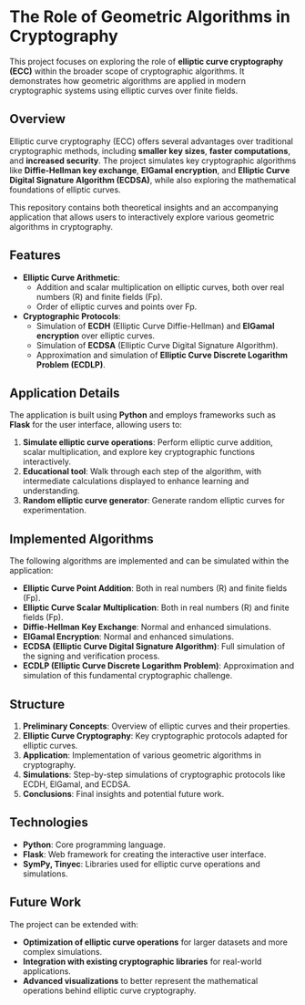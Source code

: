 # The Role of Geometric Algorithms in Cryptography

This project focuses on exploring the role of **elliptic curve cryptography (ECC)** within the broader scope of cryptographic algorithms. It demonstrates how geometric algorithms are applied in modern cryptographic systems using elliptic curves over finite fields.

## Overview

Elliptic curve cryptography (ECC) offers several advantages over traditional cryptographic methods, including **smaller key sizes**, **faster computations**, and **increased security**. The project simulates key cryptographic algorithms like **Diffie-Hellman key exchange**, **ElGamal encryption**, and **Elliptic Curve Digital Signature Algorithm (ECDSA)**, while also exploring the mathematical foundations of elliptic curves.

This repository contains both theoretical insights and an accompanying application that allows users to interactively explore various geometric algorithms in cryptography.

## Features

- **Elliptic Curve Arithmetic**:
  - Addition and scalar multiplication on elliptic curves, both over real numbers (R) and finite fields (Fp).
  - Order of elliptic curves and points over Fp.
- **Cryptographic Protocols**:
  - Simulation of **ECDH** (Elliptic Curve Diffie-Hellman) and **ElGamal encryption** over elliptic curves.
  - Simulation of **ECDSA** (Elliptic Curve Digital Signature Algorithm).
  - Approximation and simulation of **Elliptic Curve Discrete Logarithm Problem (ECDLP)**.

## Application Details

The application is built using **Python** and employs frameworks such as **Flask** for the user interface, allowing users to:
1. **Simulate elliptic curve operations**: Perform elliptic curve addition, scalar multiplication, and explore key cryptographic functions interactively.
2. **Educational tool**: Walk through each step of the algorithm, with intermediate calculations displayed to enhance learning and understanding.
3. **Random elliptic curve generator**: Generate random elliptic curves for experimentation.

## Implemented Algorithms

The following algorithms are implemented and can be simulated within the application:
- **Elliptic Curve Point Addition**: Both in real numbers (R) and finite fields (Fp).
- **Elliptic Curve Scalar Multiplication**: Both in real numbers (R) and finite fields (Fp).
- **Diffie-Hellman Key Exchange**: Normal and enhanced simulations.
- **ElGamal Encryption**: Normal and enhanced simulations.
- **ECDSA (Elliptic Curve Digital Signature Algorithm)**: Full simulation of the signing and verification process.
- **ECDLP (Elliptic Curve Discrete Logarithm Problem)**: Approximation and simulation of this fundamental cryptographic challenge.

## Structure

1. **Preliminary Concepts**: Overview of elliptic curves and their properties.
2. **Elliptic Curve Cryptography**: Key cryptographic protocols adapted for elliptic curves.
3. **Application**: Implementation of various geometric algorithms in cryptography.
4. **Simulations**: Step-by-step simulations of cryptographic protocols like ECDH, ElGamal, and ECDSA.
5. **Conclusions**: Final insights and potential future work.

## Technologies

- **Python**: Core programming language.
- **Flask**: Web framework for creating the interactive user interface.
- **SymPy, Tinyec**: Libraries used for elliptic curve operations and simulations.

## Future Work

The project can be extended with:
- **Optimization of elliptic curve operations** for larger datasets and more complex simulations.
- **Integration with existing cryptographic libraries** for real-world applications.
- **Advanced visualizations** to better represent the mathematical operations behind elliptic curve cryptography.
